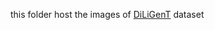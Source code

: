 this folder host the images of [DiLiGenT](https://sites.google.com/site/photometricstereodata) dataset

